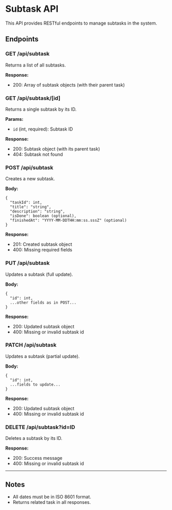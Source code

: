 # Subtask API

This API provides RESTful endpoints to manage subtasks in the system.

## Endpoints

### GET /api/subtask

Returns a list of all subtasks.

**Response:**

- 200: Array of subtask objects (with their parent task)

### GET /api/subtask/[id]

Returns a single subtask by its ID.

**Params:**

- `id` (int, required): Subtask ID

**Response:**

- 200: Subtask object (with its parent task)
- 404: Subtask not found

### POST /api/subtask

Creates a new subtask.

**Body:**

```
{
  "taskId": int,
  "title": "string",
  "description": "string",
  "isDone": boolean (optional),
  "finishedAt": "YYYY-MM-DDTHH:mm:ss.sssZ" (optional)
}
```

**Response:**

- 201: Created subtask object
- 400: Missing required fields

### PUT /api/subtask

Updates a subtask (full update).

**Body:**

```
{
  "id": int,
  ...other fields as in POST...
}
```

**Response:**

- 200: Updated subtask object
- 400: Missing or invalid subtask id

### PATCH /api/subtask

Updates a subtask (partial update).

**Body:**

```
{
  "id": int,
  ...fields to update...
}
```

**Response:**

- 200: Updated subtask object
- 400: Missing or invalid subtask id

### DELETE /api/subtask?id=ID

Deletes a subtask by its ID.

**Response:**

- 200: Success message
- 400: Missing or invalid subtask id

---

## Notes

- All dates must be in ISO 8601 format.
- Returns related task in all responses.
